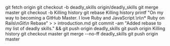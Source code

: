 git fetch origin
git checkout -b deadly_skills origin/deadly_skills
git merge master
git checkout -b Killing history
git rebase Killing history
printf "On my way to becoming a GitHub Master. I love Ruby and JavaScript.\n\n* Ruby on Rails\n*Git\n* Rebase" > > introduction.md
git commit -am "Added rebase to my list of deadly skills." && git push origin deadly_skills
git push origin Killing history
git checkout master
git merge --no-ff deadly_skills
git push origin master
